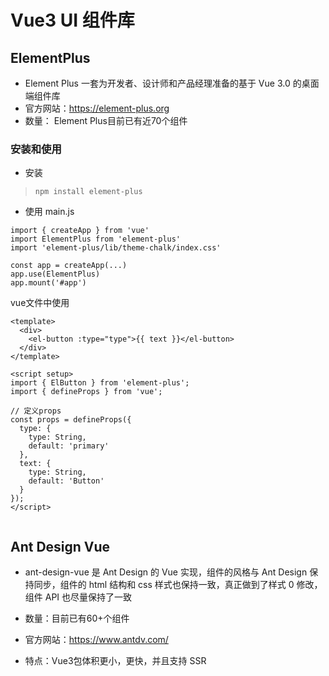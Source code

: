 # Vue3 UI 组件库

## ElementPlus

* Element Plus 一套为开发者、设计师和产品经理准备的基于 Vue 3.0 的桌面端组件库
* 官方网站：https://element-plus.org
* 数量： Element Plus目前已有近70个组件

### 安装和使用
* 安装
> `npm install element-plus`

* 使用
main.js
```
import { createApp } from 'vue'
import ElementPlus from 'element-plus'
import 'element-plus/lib/theme-chalk/index.css'

const app = createApp(...)
app.use(ElementPlus)
app.mount('#app')
```
vue文件中使用
```
<template>
  <div>
    <el-button :type="type">{{ text }}</el-button>
  </div>
</template>

<script setup>
import { ElButton } from 'element-plus';
import { defineProps } from 'vue';

// 定义props
const props = defineProps({
  type: {
    type: String,
    default: 'primary'
  },
  text: {
    type: String,
    default: 'Button'
  }
});
</script>


```



## Ant Design Vue

* ant-design-vue 是 Ant Design 的 Vue 实现，组件的风格与 Ant Design 保持同步，组件的 html 结构和 css 样式也保持一致，真正做到了样式 0 修改，组件 API 也尽量保持了一致

* 数量：目前已有60+个组件
* 官方网站：https://www.antdv.com/
* 特点：Vue3包体积更小，更快，并且支持 SSR